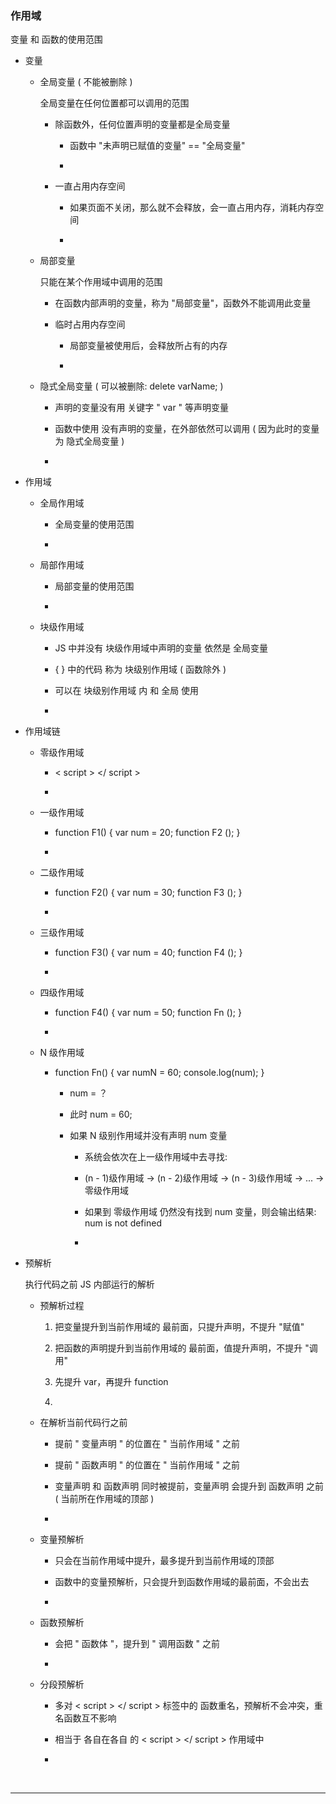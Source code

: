 <h3 id="#">作用域</h3>

变量 和 函数的使用范围

* 变量

    * 全局变量 ( 不能被删除 )
        
        全局变量在任何位置都可以调用的范围
        
        * 除函数外，任何位置声明的变量都是全局变量
            
            * 函数中 "未声明已赋值的变量" == "全局变量"
            
            * 
        
        * 一直占用内存空间
        
            * 如果页面不关闭，那么就不会释放，会一直占用内存，消耗内存空间
    
            * 
        
    * 局部变量
    
        只能在某个作用域中调用的范围
    
        * 在函数内部声明的变量，称为 "局部变量"，函数外不能调用此变量
        
        * 临时占用内存空间
        
            * 局部变量被使用后，会释放所占有的内存
        
            * 
        
    * 隐式全局变量 ( 可以被删除: delete varName; )
    
        * 声明的变量没有用 关键字 " var " 等声明变量
        
        * 函数中使用 没有声明的变量，在外部依然可以调用 ( 因为此时的变量为 隐式全局变量 )
        
        * 
    
* 作用域
    
    * 全局作用域
        
        * 全局变量的使用范围
        
        * 
    
    * 局部作用域
    
        * 局部变量的使用范围
        
        * 
         
    * 块级作用域
    
        * JS 中并没有 块级作用域中声明的变量 依然是 全局变量
    
        * { } 中的代码 称为 块级别作用域 ( 函数除外 )
        
        * 可以在 块级别作用域 内 和 全局 使用
        
        * 
        
* 作用域链

    * 零级作用域

        * < script > </ script >
        
        * 
        
    * 一级作用域
        
        * function F1() { var num = 20; function F2 (); }
        
        *
        
    * 二级作用域
    
        * function F2() { var num = 30; function F3 (); }
        
        * 
        
    * 三级作用域
    
        * function F3() { var num = 40; function F4 (); }
        
        * 
        
    * 四级作用域
    
        * function F4() { var num = 50; function Fn (); }
        
        * 
        
    * N 级作用域
    
        * function Fn() { var numN = 60; console.log(num); }
        
            * num = ？
            
            * 此时 num = 60;
            
            * 如果 N 级别作用域并没有声明 num 变量
            
                * 系统会依次在上一级作用域中去寻找:
                
                * (n - 1)级作用域 -> (n - 2)级作用域 -> (n - 3)级作用域 -> ... -> 零级作用域

                * 如果到 零级作用域 仍然没有找到 num 变量，则会输出结果: num is not defined
                
                *
            
* 预解析

    执行代码之前 JS 内部运行的解析
    
    * 预解析过程
    
        1. 把变量提升到当前作用域的 最前面，只提升声明，不提升 "赋值"
         
        2. 把函数的声明提升到当前作用域的 最前面，值提升声明，不提升 "调用"
         
        3. 先提升 var，再提升 function
        
        4.

    * 在解析当前代码行之前
    
        * 提前 " 变量声明 " 的位置在 " 当前作用域 " 之前
        
        * 提前 " 函数声明 " 的位置在 " 当前作用域 " 之前
        
        * 变量声明 和 函数声明 同时被提前，变量声明 会提升到 函数声明 之前 ( 当前所在作用域的顶部 )
        
        * 

    * 变量预解析
    
        * 只会在当前作用域中提升，最多提升到当前作用域的顶部
        
        * 函数中的变量预解析，只会提升到函数作用域的最前面，不会出去
        
        * 
    
    * 函数预解析
    
        * 会把 " 函数体 "，提升到 " 调用函数 " 之前
        
        * 
        
    * 分段预解析
    
        * 多对 < script > </ script > 标签中的 函数重名，预解析不会冲突，重名函数互不影响
        
        * 相当于 各自在各自 的 < script > </ script > 作用域中
        
        * 



<br/>
<hr/>
<br/>



